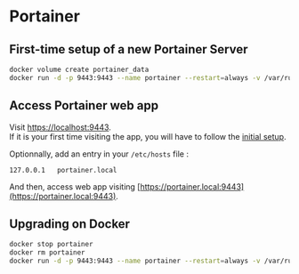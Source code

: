 # Portainer
## First-time setup of a new Portainer Server
```bash
docker volume create portainer_data
docker run -d -p 9443:9443 --name portainer --restart=always -v /var/run/docker.sock:/var/run/docker.sock -v portainer_data:/data portainer/portainer-ce:latest
```

## Access Portainer web app
Visit [https://localhost:9443](https://localhost:9443).  
If it is your first time visiting the app, you will have to follow the [initial setup](https://docs.portainer.io/start/install/server/setup).

Optionnally, add an entry in your `/etc/hosts` file : 
``` title="/etc/hosts"
127.0.0.1	portainer.local
```

And then, access web app visiting [https://portainer.local:9443](https://portainer.local:9443).

## Upgrading on Docker
```bash
docker stop portainer
docker rm portainer
docker run -d -p 9443:9443 --name portainer --restart=always -v /var/run/docker.sock:/var/run/docker.sock -v portainer_data:/data portainer/portainer-ce:latest
```
